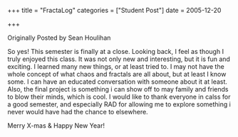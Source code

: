 +++
title = "FractaLog"
categories = ["Student Post"]
date = 2005-12-20


+++


Originally Posted by Sean Houlihan 
 
So yes! This semester is finally at a close. Looking back, I feel as though I truly enjoyed this class. It was not only new and interesting, but it is fun and exciting. I learned many new things, or at least tried to. I may not have the whole concept of what chaos and fractals are all about, but at least I know some. I can have an educated conversation with someone about it at least. Also, the final project is something i can show off to may family and friends to blow their minds, which is cool. I would like to thank everyone in calss for a good semester, and especially RAD for allowing me to explore something i never would have had the chance to elsewhere.
  
Merry X-mas &amp; Happy New Year! 
